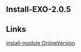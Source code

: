 ## Install-EXO-2.0.5

## Links

[install-module OnlineVersion](https://learn.microsoft.com/en-us/powershell/module/powershellget/install-module?view=powershell-7.2)
